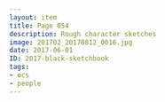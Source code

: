 ```yaml
---
layout: item
title: Page 054
description: Rough character sketches
image: 201702_20170812_0016.jpg
date: 2017-06-01
ID: 2017-black-sketchbook
tags: 
- ocs 
- people
---
```


